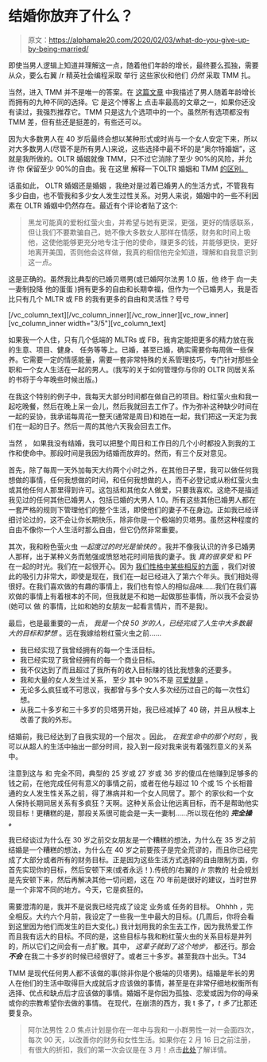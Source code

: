 # 结婚你放弃了什么？

> 原文：<https://alphamale20.com/2020/02/03/what-do-you-give-up-by-being-married/>

即使当男人逻辑上知道并理解这一点，随着他们年龄的增长，最终要么孤独，需要从众，要么右翼 /r 精英社会编程采取 举行 这些家伙和他们 *仍然* 采取 TMM 扎。

当然，进入 TMM 并不是唯一的答案。在 [这篇文章](https://blackdragonblog.com/2015/06/11/the-only-9-options-for-men-as-they-age/) 中我描述了男人随着年龄增长而拥有的九种不同的选择。它 是这个博客上 点击率最高的文章之一，如果你还没有读过，我强烈推荐它。TMM 只是这九个选项中的一个。虽然所有选项都没有 TMM 差，但有些还是挺差的，有些还可以。

因为大多数男人在 40 岁后最终会想以某种形式或时尚与一个女人安定下来，所以对大多数男人(尽管不是所有男人)来说，这些选择中最不坏的是“奥尔特婚姻”，这就是我所做的。OLTR 婚姻就像 TMM，只不过它消除了至少 90%的风险，并允许 你 保留至少 90%的自由。我 在这里 解释一下OLTR 婚姻和 TMM [的区别。](https://blackdragonblog.com/2018/08/06/the-difference-between-oltr-marriage-and-traditional-marriage/)

话虽如此， OLTR 婚姻还是婚姻 ，我绝对是过着已婚男人的生活方式，不管我有多少自由，也不管我和多少女人发生过性关系。对男人来说，婚姻中的一些不利因素在 OLTR 婚姻中仍然存在。最近有个评论者贴了这个:

> 黑龙可能真的爱粉红萤火虫，并希望与她有更深，更强，更好的情感联系，但让我们不要欺骗自己，她不像大多数女人那样在情感，财务和时间上吸他，这使他能够更充分地专注于他的使命，赚更多的钱，并能够更快，更好地离开美国，否则他会这样做，我真的相信他完全知道，理解和自我意识到这一点。

这是正确的。虽然我比典型的已婚贝塔男(或已婚阿尔法男 1.0 版，他 终于 向一夫一妻制投降 他的蛋蛋 )拥有更多的自由和长期幸福，但作为一个已婚男人，我是否比只有几个 MLTR 或 FB 的我有更多的自由和灵活性？号号

[/vc_column_text][/vc_column_inner][/vc_row_inner][vc_row_inner][vc_column_inner width="3/5"][vc_column_text]

如果我一个人住，只有几个低端的 MLTRs 或 FB，我肯定能把更多的精力放在我的生意、项目、健身、 任务等等上。已婚，甚至已婚，确实需要你每周做一些保养。它需要一定的情感能量，需要一套非常特殊的关系管理技巧，专门针对那些全职和一个女人生活在一起的男人。(我写的关于如何管理你与你的 OLTR 同居关系的书将于今年晚些时候出版。)

在我这个特别的例子中，我每天大部分时间都在做自己的项目。粉红萤火虫和我一起吃晚餐，然后在晚上呆一会儿，然后我就回去工作了。作为弥补这种缺少时间在一起的妥协，我承诺每周花一整天(通常是周日)和她在一起，我们把这一天定为我们在一起的日子。然后一周的其他六天我会回去工作。

当然 ， 如果我没有结婚，我可以把整个周日和工作日的几个小时都投入到我的工作和使命中。那段时间是我因为结婚而放弃的。然而，有三个反对意见。

首先，除了每周一天外加每天大约两个小时之外，在其他日子里，我可以做任何我想做的事情，任何我想做的时间，和任何我想做的人，而不必登记或从粉红萤火虫或其他任何人那里得到许可。这包括和其他女人做爱，只要我喜欢。这绝不是描述我见过的任何其他已婚男人，包括已婚的大男人 1.0。所有这些其他已婚男人都在一套严格的规则下管理他们的整个生活，即使他们的妻子不在身边。正如我已经详细讨论过的，这不会让你长期快乐，除非你是一个极端的贝塔男。虽然这种程度的自由不像你一个人生活时那么自由，但它仍然非常重要。

其次，我和粉色萤火虫 *一起度过的时光是愉快的* 。我并不像我认识的许多已婚男人那样，出于某种义务而勉强或愤怒地花时间陪我的妻子。我 *真的很享受* 和 PF 在一起的时光。我们在一起很开心。因为 [我们性格中某些相反的方面](https://blackdragonblog.com/2018/08/23/opposites-attract-part-2/) ，我们对彼此的吸引力非常大，即使是现在，我们在一起已经进入了第六个年头。我们相处得很好。在我们喜欢做的有趣的事情上，我们也有惊人的相似品味……我们在我们喜欢做的事情上有着根本的不同，但我就是不和她一起做那些事情，所以我不会妥协(她可以 做 的事情，比如和她的女朋友一起看言情片，而不是我)。

最后，也是最重要的一点， *我是一个快 50 岁的人，已经完成了人生中大多数最大的目标和梦想* 。远在我嫁给粉红萤火虫之前……

*   我已经实现了我曾经拥有的每一个生活目标。
*   我已经实现了我曾经拥有的每一个商业目标。
*   我不仅达到了而且超过了我所有的收入目标赚的钱比我想象的还要多。
*   我和大量的女人发生过关系， 至少 其中 90%不是 [可爱就是](https://blackdragonblog.com/2019/10/07/the-hotness-scale/) 。
*   无论多么疯狂或不可思议，我都曾与多个女人多次经历过自己的每一次性幻想。
*   从我二十多岁和三十多岁的贝塔男开始，我已经减掉了 40 磅，并且从根本上改善了我的外形。

结婚前，我已经达到了自我实现的一个层次 。因此， *在我生命中的那个时刻* ，我可以从超人的生活中抽出一部分时间，投入到一段对我来说有着强烈意义的关系中。

注意到这与 和 完全不同，典型的 25 岁或 27 岁或 36 岁的傻瓜在他赚到足够多的钱之前，在他完成任何有意义的事情之前，或者在他与超过 10 个或 15 个长相普通的女人发生性关系之前，得了淋病并和一个女人同居了。那个 的家伙和一个女人保持长期同居关系有多疯狂？天啊。这种关系会让他远离目标，而不是帮助他实现目标！更糟糕的是，那段关系很可能会是一夫一妻制……所以现在他的 ***完全操*** ***。***

我已经谈过为什么在 30 岁之前交女朋友是一个糟糕的想法，为什么在 35 岁之前结婚是一个糟糕的想法，为什么在 40 岁之前要孩子是完全荒谬的，而且你已经完成了大部分或者所有的财务目标。正是因为这些生活方式选择的自由限制方面，你首先实现你的目标，然后安顿下来(或者永远！).传统的/右翼的 /r 宗教的 社会规划是先安顿下来，然后再解决其他一切问题，这在 70 年前是很好的建议，当时世界是一个非常不同的地方。今天，它是疯狂的。

需要澄清的是，我并不是说我已经完成了设定 业务或 任务的目标。 Ohhhh ，完全相反。大约六个月前，我设定了一些我一生中最大的目标。(几周后，你将会看到这里因为他们而发生的巨大变化。) 我计划用我的余生去工作，因为我热爱工作而且我有远大的目标。不同的是，这些目标与我和粉红萤火虫的关系目标是并列的，所以它们之间会有一点扩散。其中， *这辈子就到了这个地步，* 都还行。那会 ***不会*** 在我二十多岁的时候已经很好了。或者三十多岁。甚至我四十出头。T34

TMM 是现代任何男人都不该做的事(除非你是个极端的贝塔男)。结婚是年长的男人在他们的生活中取得巨大成就后才应该做的事情，甚至是在非常仔细地权衡所有选择、优点和缺点后才应该做的事情。婚姻不是你因为孤独、恋爱或因为你的母亲或你的宗教希望你去做的事情。 在现代，在崩溃的西方，我 t 多了，*t 多了*比那还要复杂。

> 阿尔法男性 2.0 焦点计划是你在一年中与我和一小群男性一对一会面四次，每次 90 天，以改善你的财务和女性生活。如果你在 2 月 16 日之前注册，有很大的折扣，我们的第一次会议是在 3 月！点击[此处](https://alphamale20.kartra.com/page/aem42)了解详情。